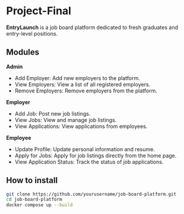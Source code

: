 # Project-Final

**EntryLaunch** is a job board platform dedicated to fresh graduates and entry-level positions.

## Modules

**Admin**
- Add Employer: Add new employers to the platform.
- View Employers: View a list of all registered employers.
- Remove Employers: Remove employers from the platform.

**Employer**
- Add Job: Post new job listings.
- View Jobs: View and manage job listings.
- View Applications: View applications from employees.

**Employee**
- Update Profile: Update personal information and resume.
- Apply for Jobs: Apply for job listings directly from the home page.
- View Application Status: Track the status of job applications.

## How to install

```bash
git clone https://github.com/yourusername/job-board-platform.git
cd job-board-platform
docker compose up --build

